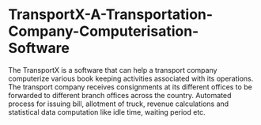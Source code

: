# TransportX-A-Transportation-Company-Computerisation-Software
The TransportX is a software that can help a transport company computerize various book keeping activities associated with its operations. The transport company receives consignments at its different offices to be forwarded to different branch offices across the country. Automated process for issuing bill, allotment of truck, revenue calculations and statistical data computation like idle time, waiting period etc.
